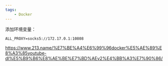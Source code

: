 ```yaml
---
tags:
    - Docker
---
```


添加环境变量：

```
ALL_PROXY=socks5://172.17.0.1:10808
```

https://www.213.name/%E7%BE%A4%E6%99%96docker%E5%AE%89%E8%A3%85youtube-dl%E5%B9%B6%E8%AE%BE%E7%BD%AEv2%E4%BB%A3%E7%90%86/